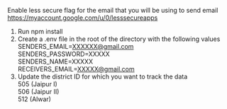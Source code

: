 Enable less secure flag for the email that you will be using to send email https://myaccount.google.com/u/0/lesssecureapps<br/>

1. Run npm install<br/>
2. Create a .env file in the root of the directory with the following values<br/>
   SENDERS_EMAIL=XXXXXX@gmail.com<br/>
   SENDERS_PASSWORD=XXXXX<br/>
   SENDERS_NAME=XXXXX<br/>
   RECEIVERS_EMAIL=XXXXX@gmail.com<br/>
3. Update the district ID for which you want to track the data<br/>
   505 (Jaipur I)<br/>
   506 (Jaipur II)<br/>
   512 (Alwar)<br/>
